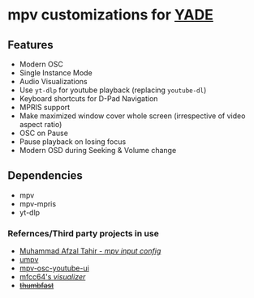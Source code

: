 # mpv customizations for [YADE](https://gitlab.com/webyfy/iot/e-gurukul/yade)

## Features
- Modern OSC
- Single Instance Mode
- Audio Visualizations
- Use `yt-dlp` for youtube playback (replacing `youtube-dl`)
- Keyboard shortcuts for D-Pad Navigation
- MPRIS support
- Make maximized window cover whole screen (irrespective of video aspect ratio)
- OSC on Pause
- Pause playback on losing focus
- Modern OSD during Seeking & Volume change

## Dependencies
- mpv
- mpv-mpris
- yt-dlp


### Refernces/Third party projects in use
- [Muhammad Afzal Tahir - *mpv input config*](https://gist.github.com/afzl-wtu/21f3932b81e26421ff75f3f115747093)
- [umpv](https://github.com/mpv-player/mpv/blob/master/TOOLS/umpv)
- [mpv-osc-youtube-ui](https://git.codeproxy.net/eatsu/mpv-osc-youtube-ui)
- [mfcc64's *visualizer*](https://github.com/mfcc64/mpv-scripts/blob/master/visualizer.lua)
- ~~[thumbfast](https://github.com/po5/thumbfast)~~

